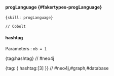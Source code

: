 #### progLanguage {#fakertypes-progLanguage}

```
{skill: progLanguage}

// Cobolt
```

#### hashtag

Parameters : `nb = 1`

{tag:hashtag}
// #neo4j

{tag: { hashtag:[3] }}
// #neo4j,#graph,#database
```